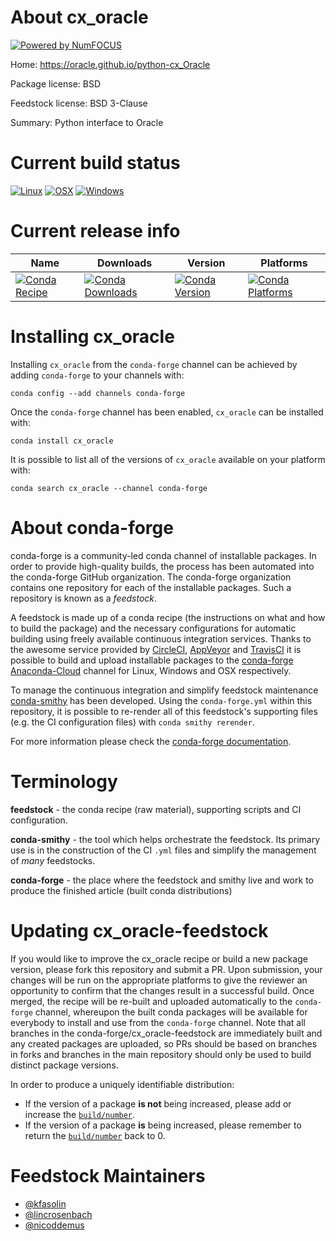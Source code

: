 About cx_oracle
===============

[![Powered by NumFOCUS](https://img.shields.io/badge/powered%20by-NumFOCUS-orange.svg?style=flat&colorA=E1523D&colorB=007D8A)](http://numfocus.org)

Home: https://oracle.github.io/python-cx_Oracle

Package license: BSD

Feedstock license: BSD 3-Clause

Summary: Python interface to Oracle



Current build status
====================

[![Linux](https://img.shields.io/circleci/project/github/conda-forge/cx_oracle-feedstock/master.svg?label=Linux)](https://circleci.com/gh/conda-forge/cx_oracle-feedstock)
[![OSX](https://img.shields.io/travis/conda-forge/cx_oracle-feedstock/master.svg?label=macOS)](https://travis-ci.org/conda-forge/cx_oracle-feedstock)
[![Windows](https://img.shields.io/appveyor/ci/conda-forge/cx-oracle-feedstock/master.svg?label=Windows)](https://ci.appveyor.com/project/conda-forge/cx-oracle-feedstock/branch/master)

Current release info
====================

| Name | Downloads | Version | Platforms |
| --- | --- | --- | --- |
| [![Conda Recipe](https://img.shields.io/badge/recipe-cx_oracle-green.svg)](https://anaconda.org/conda-forge/cx_oracle) | [![Conda Downloads](https://img.shields.io/conda/dn/conda-forge/cx_oracle.svg)](https://anaconda.org/conda-forge/cx_oracle) | [![Conda Version](https://img.shields.io/conda/vn/conda-forge/cx_oracle.svg)](https://anaconda.org/conda-forge/cx_oracle) | [![Conda Platforms](https://img.shields.io/conda/pn/conda-forge/cx_oracle.svg)](https://anaconda.org/conda-forge/cx_oracle) |

Installing cx_oracle
====================

Installing `cx_oracle` from the `conda-forge` channel can be achieved by adding `conda-forge` to your channels with:

```
conda config --add channels conda-forge
```

Once the `conda-forge` channel has been enabled, `cx_oracle` can be installed with:

```
conda install cx_oracle
```

It is possible to list all of the versions of `cx_oracle` available on your platform with:

```
conda search cx_oracle --channel conda-forge
```


About conda-forge
=================

conda-forge is a community-led conda channel of installable packages.
In order to provide high-quality builds, the process has been automated into the
conda-forge GitHub organization. The conda-forge organization contains one repository
for each of the installable packages. Such a repository is known as a *feedstock*.

A feedstock is made up of a conda recipe (the instructions on what and how to build
the package) and the necessary configurations for automatic building using freely
available continuous integration services. Thanks to the awesome service provided by
[CircleCI](https://circleci.com/), [AppVeyor](https://www.appveyor.com/)
and [TravisCI](https://travis-ci.org/) it is possible to build and upload installable
packages to the [conda-forge](https://anaconda.org/conda-forge)
[Anaconda-Cloud](https://anaconda.org/) channel for Linux, Windows and OSX respectively.

To manage the continuous integration and simplify feedstock maintenance
[conda-smithy](https://github.com/conda-forge/conda-smithy) has been developed.
Using the ``conda-forge.yml`` within this repository, it is possible to re-render all of
this feedstock's supporting files (e.g. the CI configuration files) with ``conda smithy rerender``.

For more information please check the [conda-forge documentation](https://conda-forge.org/docs/).

Terminology
===========

**feedstock** - the conda recipe (raw material), supporting scripts and CI configuration.

**conda-smithy** - the tool which helps orchestrate the feedstock.
                   Its primary use is in the construction of the CI ``.yml`` files
                   and simplify the management of *many* feedstocks.

**conda-forge** - the place where the feedstock and smithy live and work to
                  produce the finished article (built conda distributions)


Updating cx_oracle-feedstock
============================

If you would like to improve the cx_oracle recipe or build a new
package version, please fork this repository and submit a PR. Upon submission,
your changes will be run on the appropriate platforms to give the reviewer an
opportunity to confirm that the changes result in a successful build. Once
merged, the recipe will be re-built and uploaded automatically to the
`conda-forge` channel, whereupon the built conda packages will be available for
everybody to install and use from the `conda-forge` channel.
Note that all branches in the conda-forge/cx_oracle-feedstock are
immediately built and any created packages are uploaded, so PRs should be based
on branches in forks and branches in the main repository should only be used to
build distinct package versions.

In order to produce a uniquely identifiable distribution:
 * If the version of a package **is not** being increased, please add or increase
   the [``build/number``](https://conda.io/docs/user-guide/tasks/build-packages/define-metadata.html#build-number-and-string).
 * If the version of a package **is** being increased, please remember to return
   the [``build/number``](https://conda.io/docs/user-guide/tasks/build-packages/define-metadata.html#build-number-and-string)
   back to 0.

Feedstock Maintainers
=====================

* [@kfasolin](https://github.com/kfasolin/)
* [@lincrosenbach](https://github.com/lincrosenbach/)
* [@nicoddemus](https://github.com/nicoddemus/)

